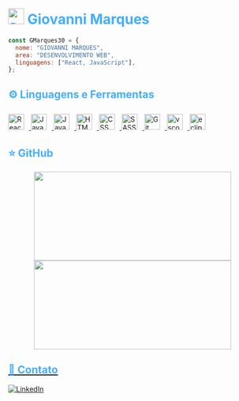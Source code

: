 <h1 style="color: #44AEFB"><img width="32" alt="about" src="https://em-content.zobj.net/thumbs/160/google/241/technologist-medium-dark-skin-tone_1f9d1-1f3fe-200d-1f4bb.png"> Giovanni Marques</h1>

```JavaScript
const GMarques30 = {
  nome: "GIOVANNI MARQUES",
  area: "DESENVOLVIMENTO WEB",
  linguagens: ["React, JavaScript"],
};
```

<h2 style="color: #44AEFB">⚙️ Linguagens e Ferramentas</h2>

<div>
  <a href="https://react.dev" target="_blank" rel="noreferrer">
    <img alt="React" height="32px" style="padding:10px 10px 0 0;" src="https://cdn.jsdelivr.net/gh/devicons/devicon/icons/react/react-original.svg"/>
  </a>
  <a href="https://developer.mozilla.org/en-US/docs/Web/JavaScript" target="_blank" rel="noreferrer">
    <img  alt="JavaScript" height="32px" style="padding:10px 10px 0 0;" src="https://cdn.jsdelivr.net/gh/devicons/devicon/icons/javascript/javascript-plain.svg"/>
  </a>
  <a href="https://www.java.com/en/" target="_blank" rel="noreferrer">
    <img  alt="Java" height="32px" style="padding:10px 10px 0 0;" src="https://cdn.jsdelivr.net/gh/devicons/devicon/icons/java/java-original.svg"/>
  </a>
  <a href="https://developer.mozilla.org/en-US/docs/Web/HTML" target="_blank" rel="noreferrer">
    <img alt="HTML" height="32px" style="padding:10px 10px 0 0;" src="https://cdn.jsdelivr.net/gh/devicons/devicon/icons/html5/html5-original.svg"/>
  </a>
  <a href="https://developer.mozilla.org/en-US/docs/Web/CSS" target="_blank" rel="noreferrer">
    <img  alt="CSS" height="32px" style="padding:10px 10px 0 0;" src="https://cdn.jsdelivr.net/gh/devicons/devicon/icons/css3/css3-original.svg"/>
  </a>
  <a href="https://sass-lang.com" target="_blank" rel="noreferrer">
    <img  alt="SASS" height="32px" style="padding:10px 10px 0 0;" src="https://cdn.jsdelivr.net/gh/devicons/devicon/icons/sass/sass-original.svg"/>
  </a>
  <a href="https://git-scm.com/" target="_blank" rel="noreferrer">
    <img  alt="Git" height="32px" style="padding:10px 10px 0 0;" src="https://cdn.jsdelivr.net/gh/devicons/devicon/icons/git/git-original.svg"/>
  </a>
  <a href="https://code.visualstudio.com/" target="_blank" rel="noreferrer">
    <img  alt="vscode" height="32px" style="padding:10px 10px 0 0;" src="https://cdn.jsdelivr.net/gh/devicons/devicon/icons/vscode/vscode-original.svg"/>
  </a>
  <a href="https://eclipseide.org" target="_blank" rel="noreferrer">
    <img alt="eclipse" height="32px" style="padding:10px 10px 0 0;" src="https://upload.wikimedia.org/wikipedia/commons/thumb/c/cf/Eclipse-SVG.svg/48px-Eclipse-SVG.svg.png">
  </a>
</div>

<h2 style="color: #44AEFB">⭐ GitHub</h2>

<div align="center">
  <a href="https://github.com/GMarques30">
  <img height="180" width="400" src="https://github-readme-stats.vercel.app/api?username=GMarques30&theme=radical&show_icons=true"/>
  <img height="180" width="400" src="https://github-readme-stats.vercel.app/api/top-langs/?username=GMarques30&layout=compact&langs_count=7&theme=radical"/>
</div>

<h2 style="color: #44AEFB">📱 Contato</h2>

[![LinkedIn](https://img.shields.io/badge/LinkedIn-0077B5?style=for-the-badge&logo=linkedin&logoColor=white)](https://www.linkedin.com/in/gmarques30/)

